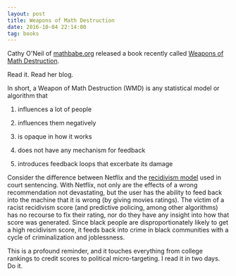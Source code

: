 ```yaml
---
layout: post
title: Weapons of Math Destruction
date: 2016-10-04 22:14:00
tag: books
---
```


Cathy O'Neil of [mathbabe.org](https://mathbabe.org/) released a book recently called [Weapons of Math Destruction](https://www.amazon.com/Weapons-Math-Destruction-Increases-Inequality/dp/0553418815).

Read it. Read her blog.

In short, a Weapon of Math Destruction (WMD) is any statistical model or algorithm that

1) influences a lot of people

2) influences them negatively

3) is opaque in how it works

4) does not have any mechanism for feedback

5) introduces feedback loops that excerbate its damage

Consider the difference between Netflix and the [recidivism model](https://www.propublica.org/article/machine-bias-risk-assessments-in-criminal-sentencing) used in court sentencing. With Netflix, not only are the effects of a wrong recommendation not devastating, but the user has the ability to feed back into the machine that it is wrong (by giving movies ratings). The victim of a racist recidivism score (and predictive policing, among other algorithms) has no recourse to fix their rating, nor do they have any insight into how that score
was generated. Since black people are disproportionately likely to get a high recidivism score, it feeds back into crime in black communities with a cycle of criminalization and joblessness.

This is a profound reminder, and it touches everything from college rankings to credit scores to political micro-targeting. I read it in two days. Do it.
